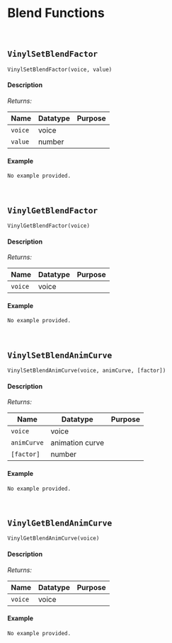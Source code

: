# Blend Functions

&nbsp;

## `VinylSetBlendFactor`

`VinylSetBlendFactor(voice, value)`

<!-- tabs:start -->

#### **Description**

*Returns:*

|Name   |Datatype|Purpose                          |
|-------|--------|---------------------------------|
|`voice`|voice   |                                 |
|`value`|number  |                                 |

#### **Example**

```gml
No example provided.
```

<!-- tabs:end -->

&nbsp;

## `VinylGetBlendFactor`

`VinylGetBlendFactor(voice)`

<!-- tabs:start -->

#### **Description**

*Returns:*

|Name   |Datatype|Purpose                          |
|-------|--------|---------------------------------|
|`voice`|voice   |                                 |

#### **Example**

```gml
No example provided.
```

<!-- tabs:end -->

&nbsp;

## `VinylSetBlendAnimCurve`

`VinylSetBlendAnimCurve(voice, animCurve, [factor])`

<!-- tabs:start -->

#### **Description**

*Returns:*

|Name       |Datatype       |Purpose                          |
|-----------|---------------|---------------------------------|
|`voice`    |voice          |                                 |
|`animCurve`|animation curve|                                 |
|`[factor]` |number         |                                 |

#### **Example**

```gml
No example provided.
```

<!-- tabs:end -->

&nbsp;

## `VinylGetBlendAnimCurve`

`VinylGetBlendAnimCurve(voice)`

<!-- tabs:start -->

#### **Description**

*Returns:*

|Name   |Datatype|Purpose                          |
|-------|--------|---------------------------------|
|`voice`|voice   |                                 |

#### **Example**

```gml
No example provided.
```

<!-- tabs:end -->